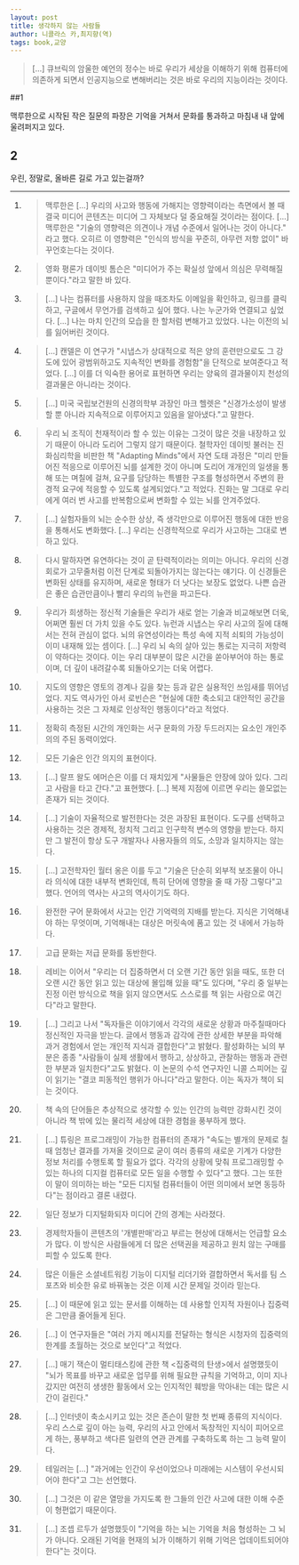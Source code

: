 ```yaml
---
layout: post
title: 생각하지 않는 사람들
author: 니콜라스 카,최지향(역)
tags: book,교양
---
```


> [...] 큐브릭의 암울한 예언의 정수는 바로 우리가 세상을 이해하기 위해 컴퓨터에 의존하게 되면서 인공지능으로 변해버리는 것은 바로 우리의 지능이라는 것이다.

##1

맥루한으로 시작된 작은 질문의 파장은 기억을 거쳐서 문화를 통과하고 마침내 내 앞에 울려퍼지고 있다.

## 2

우린, 정말로, 올바른 길로 가고 있는걸까?

-----

1. > 맥루한은 [...] 우리의 사고와 행동에 가해지는 영향력이라는 측면에서 볼 때 결국 미디어 콘텐츠는 미디어 그 자체보다 덜 중요해질 것이라는 점이다. [...] 맥루한은 "기술의 영향력은 의견이나 개념 수준에서 일어나는 것이 아니다." 라고 했다. 오히르 이 영향력은 "인식의 방식을 꾸준히, 아무런 저항 없이" 바꾸언호는다는 것이다.

2. > 영화 평론가 데이빗 톰슨은 "미디어가 주는 확실성 앞에서 의심은 무력해질 뿐이다."라고 말한 바 있다. 

3. > [...] 나는 컴퓨터를 사용하지 않을 때조차도 이메일을 확인하고, 링크를 클릭하고, 구글에서 무언가를 검색하고 싶어 했다. 나는 누군가와 연결되고 싶었다. [...] 나는 마치 인간의 모습을 한 할처럼 변해가고 있었다. 나는 이전의 뇌를 잃어버린 것이다.

4. > [...] 캔델은 이 연구가 "시냅스가 상대적으로 적은 양의 훈련만으로도 그 강도에 있어 광범위하고도 지속적인 변화를 경험함"을 단적으로 보여준다고 적었다. [...] 이를 더 익숙한 용어로 표현하면 우리는 양육의 결과물이지 천성의 결과물은 아니라는 것이다.

5. > [...] 미국 국립보건원의 신경의학부 과장인 마크 헬렛은 "신경가소성이 발생할 뿐 아니라 지속적으로 이루어지고 있음을 알아냈다."고 말한다. 

6. > 우리 뇌 조직이 천재적이라 할 수 있는 이유는 그것이 많은 것을 내장하고 있기 때문이 아니라 도리어 그렇지 않기 때문이다. 철학자인 데이빗 불러는 진화심리학을 비판한 책 "Adapting Minds"에서 자연 도태 과정은 "미리 만들어진 적응으로 이루어진 뇌를 설계한 것이 아니며 도리어 개개인의 일생을 통해 또는 며칠에 걸쳐, 요구를 담당하는 특별한 구조를 형성하면서 주변의 환경적 요구에 적응할 수 있도록 설계되었다."고 적었다. 진화는 말 그대로 우리에게 여러 번 사고를 반복함으로써 변화할 수 있는 뇌를 안겨주었다.

7. > [...] 실험자들의 뇌는 순수한 상상, 즉 생각만으로 이루어진 행동에 대한 반응을 통해서도 변화했다. [...] 우리는 신경학적으로 우리가 사고하는 그대로 변하고 있다.

8. > 다시 말하자면 유연하다는 것이 곧 탄력적이라는 의미는 아니다. 우리의 신경 회로가 고무줄처럼 이전 단계로 되돌아가지는 않는다는 얘기다. 이 신경들은 변화된 상태를 유지하며, 새로운 형태가 더 낫다는 보장도 없었다. 나쁜 습관은 좋은 습관만큼이나 빨리 우리의 뉴런을 파고든다.

9. > 우리가 희생하는 정신적 기술들은 우리가 새로 얻는 기술과 비교해보면 더욱, 어쩌면 훨씬 더 가치 있을 수도 있다. 뉴런과 시냅스는 우리 사고의 질에 대해서는 전혀 관심이 없다. 뇌의 유연성이라는 특성 속에 지적 쇠퇴의 가능성이 이미 내재해 있는 셈이다. [...] 우리 뇌 속의 살아 있는 통로는 지극히 저항력이 약하다는 것이다. 이는 우리 대부분이 많은 시간을 쏟아부어야 하는 통로이며, 더 깊이 내려갈수록 되돌아오기는 더욱 어렵다.

10. > 지도의 영향은 영토의 경계나 길을 찾는 등과 같은 실용적인 쓰임새를 뛰어넘었다. 지도 역사가인 아서 로빈슨은 "현실에 대한 축소되고 대안적인 공간을 사용하는 것은 그 자체로 인상적인 행동이다"라고 적었다.

11. > 정확히 측정된 시간의 개인화는 서구 문화의 가장 두드러지는 요소인 개인주의의 주된 동력이었다.

12. > 모든 기술은 인간 의지의 표현이다.

13. > [...] 랄프 왈도 에머슨은 이를 더 재치있게 "사물들은 안장에 앉아 있다. 그리고 사람을 타고 간다."고 표현했다. [...] 복제 지점에 이르면 우리는 쓸모없는 존재가 되는 것이다.

14. > [...] 기술이 자율적으로 발전한다는 것은 과장된 표현이다. 도구를 선택하고 사용하는 것은 경제적, 정치적 그리고 인구학적 변수의 영향을 받는다. 하지만 그 발전이 항상 도구 개발자나 사용자들의 의도, 소망과 일치하지는 않는다.

15. > [...] 고전학자인 월터 옹은 이를 두고 "기술은 단순히 외부적 보조물이 아니라 의식에 대한 내부적 변화인데, 특히 단어에 영향을 줄 때 가장 그렇다"고 했다. 언어의 역사는 사고의 역사이기도 하다.

16. > 완전한 구어 문화에서 사고는 인간 기억력의 지배를 받는다. 지식은 기억해내야 하는 무엇이며, 기억해내는 대상은 머릿속에 품고 있는 것 내에서 가능하다.

17. > 고급 문화는 저급 문화를 동반한다.

18. > 레비는 이어서 "우리는 더 집중하면서 더 오랜 기간 동안 읽을 때도, 또한 더 오랜 시간 동안 읽고 있는 대상에 몰입해 있을 때"도 있다며, "우리 중 일부는 진정 이런 방식으로 책을 읽지 않으면서도 스스로를 책 읽는 사람으로 여긴다"라고 말한다.

19. > [...] 그리고 나서 "독자들은 이야기에서 각각의 새로운 상황과 마주칠때마다 정신적인 자극을 받는다. 글에서 행동과 감각에 관한 상세한 부분을 파악해 과거 경험에서 얻는 개인적 지식과 결합한다"고 밝혔다. 활성화하는 뇌의 부분은 종종 "사람들이 실제 생활에서 행하고, 상상하고, 관찰하는 행동과 관련한 부분과 일치한다"고도 밝혔다. 이 논문의 수석 연구자인 니콜 스피어는 깊이 읽기는 "결코 피동적인 행위가 아니다"라고 말한다. 이는 독자가 책이 되는 것이다.

20. > 책 속의 단어들은 추상적으로 생각할 수 있는 인간의 능력만 강화시킨 것이 아니라 책 밖에 있는 물리적 세상에 대한 경험을 풍부하게 했다.

21. > [...] 튜링은 프로그래밍이 가능한 컴퓨터의 존재가 "속도는 별개의 문제로 칠 때 엄청난 결과를 가져올 것이므로 굳이 여러 종류의 새로운 기계가 다양한 정보 처리를 수행토록 할 필요가 없다. 각각의 상황에 맞춰 프로그래밍할 수 있는 하나의 디지컬 컴퓨터로 모든 일을 수행할 수 있다"고 했다. 그는 또한 이 말이 의미하는 바는 "모든 디지털 컴퓨터들이 어떤 의미에서 보면 동등하다"는 점이라고 결론 내렸다.

22. > 일단 정보가 디지털화되자 미디어 간의 경계는 사라졌다.

23. > 경제학자들이 콘텐츠의 '개별판매'라고 부르는 현상에 대해서는 언급할 요소가 많다. 이 방식은 사람들에게 더 많은 선택권을 제공하고 원치 않는 구매를 피할 수 있도록 한다.

24. > 많은 이들은 소셜네트워킹 기능이 디지털 리더기와 결합하면서 독서를 팀 스포츠와 비슷한 유로 바꿔놓는 것은 이제 시간 문제일 것이라 믿는다.

25. > [...] 이 때문에 읽고 있는 문서를 이해하는 데 사용할 인지적 자원이나 집중력은 그만큼 줄어들게 된다.

26. > [...] 이 연구자들은 "여러 가지 메시지를 전달하는 형식은 시청자의 집중력의 한계를 초월하는 것으로 보인다"고 적었다.

27. > [...] 매기 잭슨이 멀티태스킹에 관한 책 <집중력의 탄생>에서 설명했듯이 "뇌가 목표를 바꾸고 새로운 업무를 위해 필요한 규칙을 기억하고, 이미 지나갔지만 여전히 생생한 활동에서 오는 인지적인 훼방을 막아내는 데는 많은 시간이 걸린다."

28. > [...] 인터넷이 축소시키고 있는 것은 존슨이 말한 첫 번째 종류의 지식이다. 우리 스스로 깊이 아는 능력, 우리의 사고 안에서 독창적인 지식이 피어오르게 하는, 풍부하고 색다른 일련의 연관 관계를 구축하도록 하는 그 능력 말이다.

29. > 테일러는 [...] "과거에는 인간이 우선이었으나 미래에는 시스템이 우선시되어야 한다"고 그는 선언했다.

30. > [...] 그것은 이 같은 열망을 가지도록 한 그들의 인간 사고에 대한 이해 수준이 형편없기 때문이다.

31. > [...] 조셉 르두가 설명했듯이 "기억을 하는 뇌는 기억을 처음 형성하는 그 뇌가 아니다. 오래된 기억을 현재의 뇌가 이해하기 위해 기억은 업데이트되어야 한다"는 것이다.